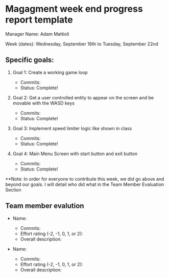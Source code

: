 # Magagment week end progress report template

Manager Name: Adam Mattioli

Week (dates): Wednesday, September 16th to Tuesday, September 22nd

## Specific goals:

1. Goal 1: Create a working game loop
	* Commits:
	* Status: Complete!

2. Goal 2: Get a user controlled entity to appear on the screen and be movable with the WASD keys
	* Commits: 
	* Status: Complete!
	
3. Goal 3: Implement speed limiter logic like shown in class
	* Commits: 
	* Status: Complete!
	
4. Goal 4: Main Menu Screen with start button and exit button
	* Commits: 
	* Status: Complete!
	
**Note: In order for everyone to contribute this week, we did go above and beyond our goals.
I will detail who did what in the Team Member Evaluation Section

## Team member evalution

* Name:
	* Commits:
	* Effort rating (-2, -1, 0, 1, or 2):
	* Overall description:

* Name:
	* Commits:
	* Effort rating (-2, -1, 0, 1, or 2):
	* Overall description:
